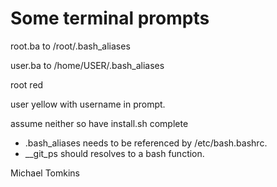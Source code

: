 Some terminal prompts
=====================



root.ba to /root/.bash_aliases

user.ba to /home/USER/.bash_aliases



root red

user yellow with username in prompt.



assume neither so have install.sh complete

-  .bash_aliases needs to be referenced by /etc/bash.bashrc.
-  __git_ps should resolves to a bash function.

Michael Tomkins

